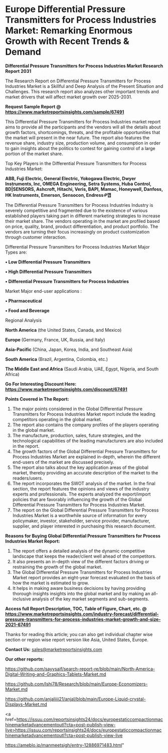 # Europe Differential Pressure Transmitters for Process Industries Market: Remarking Enormous Growth with Recent Trends & Demand

<strong>Differential Pressure Transmitters for Process Industries Market Research Report 2031</strong>

The Research Report on Differential Pressure Transmitters for Process Industries Market is a Skillful and Deep Analysis of the Present Situation and Challenges. This research report also analyzes other important trends and market drivers that will affect market growth over 2025-2031.

<strong>Request Sample Report @ <a href=https://www.marketreportsinsights.com/sample/67491>https://www.marketreportsinsights.com/sample/67491</a></strong>

This Differential Pressure Transmitters for Process Industries market report aims to provide all the participants and the vendors will all the details about growth factors, shortcomings, threats, and the profitable opportunities that the market will present in the near future. The report also features the revenue share, industry size, production volume, and consumption in order to gain insights about the politics to contest for gaining control of a large portion of the market share.

Top Key Players in the Differential Pressure Transmitters for Process Industries Market:

<strong>ABB, Fuji Electric, General Electric, Yokogawa Electric, Dwyer Instruments, Inc, OMEGA Engineering, Setra Systems, Huba Control, BD|SENSORS, Ashcroft, Hitachi, Veris, BAPI, Mamac, Honeywell, Danfoss, HK Instruments, Emerson, Sensocon, Endressᑶ꺱</strong>

The Differential Pressure Transmitters for Process Industries Industry is severely competitive and fragmented due to the existence of various established players taking part in different marketing strategies to increase their market share. The vendors operating in the market are profiled based on price, quality, brand, product differentiation, and product portfolio. The vendors are turning their focus increasingly on product customization through customer interaction.

Differential Pressure Transmitters for Process Industries Market Major Types are:

<strong>• Low Differential Pressure Transmitters

• High Differential Pressure Transmitters

• Differential Pressure Transmitters for Process Industries</strong>

Market Major end-user applications :

<strong>• Pharmaceutical

• Food and Beverage</strong>

Regional Analysis

</u><strong><b>North America</b></strong> (the United States, Canada, and Mexico)

<strong><b>Europe </b></strong>(Germany, France, UK, Russia, and Italy)

<strong><b>Asia-Pacific</b></strong> (China, Japan, Korea, India, and Southeast Asia)

<strong><b>South America</b></strong> (Brazil, Argentina, Colombia, etc.)

<strong><b>The Middle East and Africa</b></strong> (Saudi Arabia, UAE, Egypt, Nigeria, and South Africa)

<strong>Go For Interesting Discount Here: <a href=https://www.marketreportsinsights.com/discount/67491>https://www.marketreportsinsights.com/discount/67491</a></strong>

<strong>Points Covered in The Report:</strong>
<ol>
  <li>The major points considered in the Global Differential Pressure Transmitters for Process Industries Market report include the leading competitors operating in the global market.</li>
  <li>The report also contains the company profiles of the players operating in the global market.</li>
  <li>The manufacture, production, sales, future strategies, and the technological capabilities of the leading manufacturers are also included in the report.</li>
  <li>The growth factors of the Global Differential Pressure Transmitters for Process Industries Market are explained in-depth, wherein the different end-users of the market are discussed precisely.</li>
  <li>The report also talks about the key application areas of the global market, thereby providing an accurate description of the market to the readers/users.</li>
  <li>The report incorporates the SWOT analysis of the market. In the final section, the report features the opinions and views of the industry experts and professionals. The experts analyzed the export/import policies that are favorably influencing the growth of the Global Differential Pressure Transmitters for Process Industries Market.</li>
  <li>The report on the Global Differential Pressure Transmitters for Process Industries Market is a worthwhile source of information for every policymaker, investor, stakeholder, service provider, manufacturer, supplier, and player interested in purchasing this research document.</li>
</ol>
<strong>Reasons for Buying Global Differential Pressure Transmitters for Process Industries Market Report:</strong>

<ol>
  <li>The report offers a detailed analysis of the dynamic competitive landscape that keeps the reader/client well ahead of the competitors.</li>
  <li>It also presents an in-depth view of the different factors driving or restraining the growth of the global market.</li>
  <li>The Global Differential Pressure Transmitters for Process Industries Market report provides an eight-year forecast evaluated on the basis of how the market is estimated to grow.</li>
  <li>It helps in making aware business decisions by having providing thorough insights insights into the global market and by making an all-inclusive analysis of the key market segments and sub-segments.</li>
</ol>
<strong>Access full Report Description, TOC, Table of Figure, Chart, etc. @ <a href=https://www.marketreportsinsights.com/industry-forecast/differential-pressure-transmitters-for-process-industries-market-growth-and-size-2021-67491>https://www.marketreportsinsights.com/industry-forecast/differential-pressure-transmitters-for-process-industries-market-growth-and-size-2021-67491</a></strong>


Thanks for reading this article; you can also get individual chapter wise section or region wise report version like Asia, United States, Europe.

<strong>Contact Us:</strong>
sales@marketreportsinsights.com

<strong>Our other reports:</strong>

<a href=https://github.com/sayysaif/search-report-re/blob/main/North-America-Digital-Writing-and-Graphics-Tablets-Market.md>https://github.com/sayysaif/search-report-re/blob/main/North-America-Digital-Writing-and-Graphics-Tablets-Market.md</a>

<a href=https://github.com/Ishi78/Research/blob/main/Europe-Economizers-Market.md>https://github.com/Ishi78/Research/blob/main/Europe-Economizers-Market.md</a>

<a href=https://github.com/anjaliiii21/anjal/blob/main/Europe-Liquid-crystal-Displays-Market.md>https://github.com/anjaliiii21/anjal/blob/main/Europe-Liquid-crystal-Displays-Market.md</a>

<a href=https://issuu.com/reportsinsights24/docs/europestaticcompactionmachinemarketadvancementoutl?cta=post-publish-view-live>https://issuu.com/reportsinsights24/docs/europestaticcompactionmachinemarketadvancementoutl?cta=post-publish-view-live</a>

<a href=https://ameblo.jp/manmeetsigh/entry-12886971483.html>https://ameblo.jp/manmeetsigh/entry-12886971483.html</a>"
